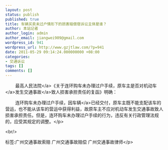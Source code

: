```yaml
---
layout: post
status: publish
published: true
title: 车辆买卖未过户情形下的损害赔偿宿诉讼主体是谁？
author: 本站记者
author_login: admin
author_email: jiangwei909@gmail.com
wordpress_id: 941
wordpress_url: http://www.gzjtlaw.com/?p=941
date: 2011-05-29 09:14:24.000000000 +08:00
categories:
- 交通诉讼
tags: []
comments: []
---
```

<p><p>　　 最高<a>人民法院<&#47;a>《关于连环购车未办理过户手续，原车主是否对<a>机动车<&#47;a>发生<a>交通事故<&#47;a>致人损害承担责任的复函》明确：<p>　　 连环购车未办理过户手续，因<a>车辆<&#47;a>已经交付，原车主既不能支配该车的营运，也不能从该车的营运中获得利益，故原车主不应对机动车发生交通事故致人损害承担责任。但是，连环购车未办理过户手续的行为，违反有关行政管理法规的，应受其规定的调整。<&#47;p><br&#47;><p>标签:广州交通事故索赔 广州交通事故赔偿 广州交通事故律师<&#47;p>
